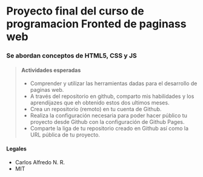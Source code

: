 # Proyecto final del curso de programacion Fronted de paginass web

### Se abordan conceptos de HTML5, CSS y JS 

> #### Actividades esperadas
> - Comprender y utilizar las herramientas dadas para el desarrollo de paginas web.
> - A través del repositorio en github, comparto mis habilidades y los aprendijazes que eh obtenido estos dos ultimos meses.
> - Crea un repositorio (remoto) en tu cuenta de Github.
> - Realiza la configuración necesaria para poder hacer público tu proyecto desde Github con la configuración de Github Pages.
> - Comparte la liga de tu repositorio creado en Github así como la URL pública de tu proyecto.


#### Legales
- Carlos Alfredo N. R.
- MIT